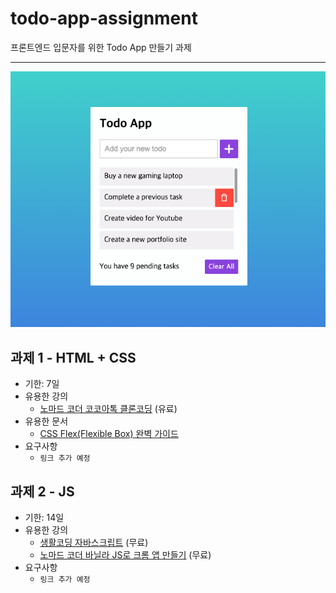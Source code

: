 # todo-app-assignment
프론트엔드 입문자를 위한 Todo App 만들기 과제

---

![img](./preview.png)

## 과제 1 - HTML + CSS
- 기한: 7일
- 유용한 강의
  - [노마드 코더 코코아톡 클론코딩](https://nomadcoders.co/kokoa-clone) (유료)
- 유용한 문서
  - [CSS Flex(Flexible Box) 완벽 가이드](https://heropy.blog/2018/11/24/css-flexible-box/)
- 요구사항
  - `링크 추가 예정`

## 과제 2 - JS
- 기한: 14일
- 유용한 강의
    - [생활코딩 자바스크립트](https://www.youtube.com/watch?v=dPRtcRwKo-Y&list=PLuHgQVnccGMBB348PWRN0fREzYcYgFybf) (무료)
    - [노마드 코더 바닐라 JS로 크롬 앱 만들기](https://nomadcoders.co/javascript-for-beginners) (무료)
- 요구사항
    - `링크 추가 예정`
